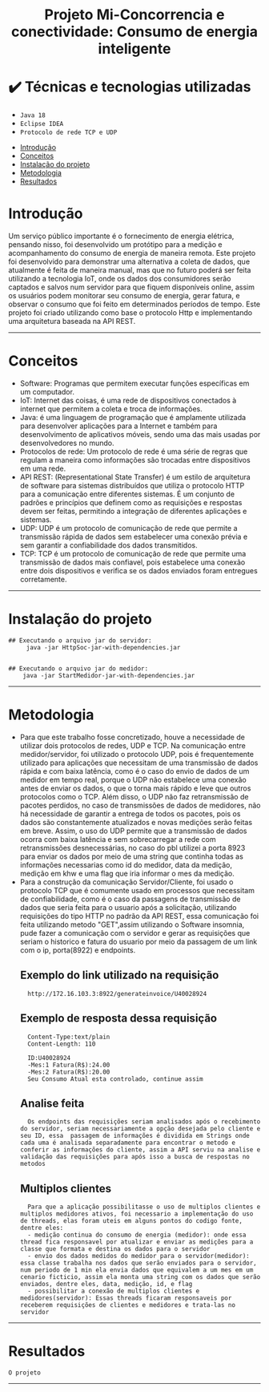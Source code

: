 <h1 align="center"> Projeto Mi-Concorrencia e conectividade: Consumo de energia inteligente </h1>

#  ✔️ Técnicas e tecnologias utilizadas

- ``Java 18``
- ``Eclipse IDEA``
- ``Protocolo de rede TCP e UDP``


* [Introdução](#introdução)
* [Conceitos](#conceitos)
* [Instalação do projeto](#instalação)
* [Metodologia](#metodologia)
* [Resultados](#resultados)


# Introdução
Um serviço público importante é o fornecimento de energia elétrica, pensando nisso, foi desenvolvido um protótipo para a medição e acompanhamento do consumo de energia de maneira remota. Este projeto foi desenvolvido para demonstrar uma alternativa a coleta de dados, que atualmente é feita de maneira manual, mas que no futuro poderá ser feita utilizando a tecnologia IoT, onde os dados dos consumidores serão captados e salvos num servidor para que fiquem disponíveis online, assim os usuários podem monitorar seu consumo de energia, gerar fatura, e observar o consumo que foi feito em determinados períodos de tempo. Este projeto foi criado utilizando como base o protocolo Http e implementando uma arquitetura baseada na API REST.

---

# Conceitos
- Software: Programas que permitem executar funções específicas em um computador.
- IoT: Internet das coisas, é uma rede de dispositivos conectados à internet que permitem a coleta e troca de informações.
- Java: é uma linguagem de programação que é amplamente utilizada para desenvolver aplicações para a Internet e também para desenvolvimento de aplicativos móveis, sendo uma das mais usadas por desenvolvedores no mundo.
- Protocolos de rede: Um protocolo de rede é uma série de regras que regulam a maneira como informações são trocadas entre dispositivos em uma rede.
- API REST: (Representational State Transfer) é um estilo de arquitetura de software para sistemas distribuídos que utiliza o protocolo HTTP para a comunicação entre diferentes sistemas. É um conjunto de padrões e princípios que definem como as requisições e respostas devem ser feitas, permitindo a integração de diferentes aplicações e sistemas.
- UDP: UDP é um protocolo de comunicação de rede que permite a transmissão rápida de dados sem estabelecer uma conexão prévia e sem garantir a confiabilidade dos dados transmitidos.
- TCP: TCP é um protocolo de comunicação de rede que permite uma transmissão de dados mais confiavel, pois estabelece uma conexão entre dois dispositivos e verifica se os dados enviados foram entregues corretamente.

---
# Instalação do projeto
    ## Executando o arquivo jar do servidor:
         java -jar HttpSoc-jar-with-dependencies.jar
        
        
    ## Executando o arquivo jar do medidor:
        java -jar StartMedidor-jar-with-dependencies.jar
       
---

# Metodologia
    
- Para que este trabalho fosse concretizado, houve a necessidade de utilizar dois protocolos de redes, UDP e TCP. Na comunicação entre medidor/servidor, foi utilizado o protocolo UDP, pois é frequentemente utilizado para aplicações que necessitam de uma transmissão de dados rápida e com baixa latência, como é o caso do envio de dados de um medidor em tempo real, porque o UDP não estabelece uma conexão antes de enviar os dados, o que o torna mais rápido e leve que outros protocolos como o TCP. Além disso, o UDP não faz retransmissão de pacotes perdidos, no caso de transmissões de dados de medidores, não há necessidade de garantir a entrega de todos os pacotes, pois os dados são constantemente atualizados e novas medições serão feitas em breve. Assim, o uso do UDP permite que a transmissão de dados ocorra com baixa latência e sem sobrecarregar a rede com retransmissões desnecessárias, no caso do pbl utilizei a porta 8923 para enviar os dados por meio de uma string que continha todas as informações necessarias como id do medidor, data da medição, medição em khw e uma flag que iria informar o mes da medição.
- Para a construção da comunicação Servidor/Cliente, foi usado o protocolo TCP que é comumente usado em processos que necessitam de confiabilidade, como é o caso da passagens de transmissão de dados que seria feita para o usuario após a solicitação, utilizando requisições do tipo HTTP no padrão da API REST, essa comunicação foi feita utilizando metodo "GET",assim utilizando o Software insomnia, pude fazer a comunicação com o servidor e gerar as requisições que seriam o historico e fatura do usuario por meio da passagem de um link com o ip, porta(8922) e endpoints.
    ## Exemplo do link utilizado na requisição
        http://172.16.103.3:8922/generateinvoice/U40028924
    ## Exemplo de resposta dessa requisição
        Content-Type:text/plain
        Content-Length: 110

        ID:U40028924
        -Mes:1 Fatura(R$):24.00
        -Mes:2 Fatura(R$):20.00
        Seu Consumo Atual esta controlado, continue assim
    ## Analise feita
        Os endpoints das requisições seriam analisados após o recebimento do servidor, seriam necessariamente a opção desejada pelo cliente e seu ID, essa  passagem de informações é dividida em Strings onde cada uma é analisada separadamente para encontrar o metodo e conferir as informações do cliente, assim a API serviu na analise e validação das requisições para após isso a busca de respostas no metodos  
    ## Multiplos clientes
        Para que a aplicação possibilitasse o uso de multiplos clientes e multiplos medidores ativos, foi necessario a implementação do uso de threads, elas foram uteis em alguns pontos do codigo fonte, dentre eles:
        - medição continua do consumo de energia (medidor): onde essa thread fica responsavel por atualizar e enviar as medições para a classe que formata e destina os dados para o servidor 
        - envio dos dados medidos do medidor para o servidor(medidor): essa classe trabalha nos dados que serão enviados para o servidor, num periodo de 1 min ela envia dados que equivalem a um mes em um cenario ficticio, assim ela monta uma string com os dados que serão enviados, dentre eles, data, medição, id, e flag
        - possibilitar a conexão de multiplos clientes e medidores(servidor): Essas threads ficaram responsaveis por receberem requisições de clientes e medidores e trata-las no servidor 

---

# Resultados 
    
    O projeto



---
